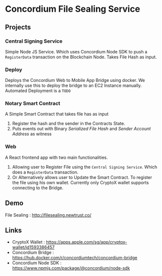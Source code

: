 # Concordium File Sealing Service

## Projects

### Central Signing Service
Simple Node JS Service. Which uses Concordium Node SDK to push a `RegisterData` transaction on the Blockchain Node. 
Takes File Hash as input. 

### Deploy
Deploys the Concordium Web to Mobile App Bridge using docker. We internally use this to deploy the bridge to an EC2 Instance manually. Automated Deployment is a `TODO`

### Notary Smart Contract
A Simple Smart Contract that takes file has as input
1. Register the hash and the sender in the Contracts State. 
2. Puts events out with Binary *Serialized File Hash* and *Sender Account Address* as witness

### Web
A React frontend app with two main functionalities. 
1. Allowing user to Register File using the `Central Signing Service`. Which does a `RegisterData` transaction. 
2. Or Alternatively allows user to Update the Smart Contract. To register the file using his own wallet. Currently only CryptoX wallet supports connecting to the Bridge. 

## Demo
File Sealing : http://filesealing.newtrust.co/

## Links

* CryptoX Wallet : https://apps.apple.com/sg/app/cryptox-wallet/id1593386457
* Concordium Bridge : https://hub.docker.com/r/concordiumtech/concordium-bridge
* Concordium Node SDK : https://www.npmjs.com/package/@concordium/node-sdk